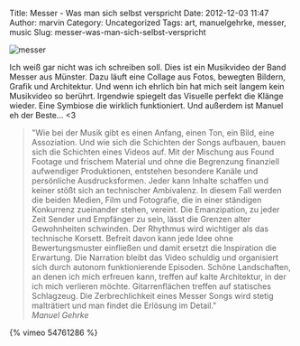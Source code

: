 Title: Messer - Was man sich selbst verspricht
Date: 2012-12-03 11:47
Author: marvin
Category: Uncategorized
Tags: art, manuelgehrke, messer, music
Slug: messer-was-man-sich-selbst-verspricht

![messer]({static}/images/messer.jpg)

Ich weiß gar nicht was ich schreiben soll. Dies ist ein Musikvideo der
Band Messer aus Münster. Dazu läuft eine Collage aus Fotos, bewegten
Bildern, Grafik und Architektur. Und wenn ich ehrlich bin hat mich seit
langem kein Musikvideo so berührt. Irgendwie spiegelt das Visuelle
perfekt die Klänge wieder. Eine Symbiose die wirklich funktioniert. Und
außerdem ist Manuel eh der Beste... \<3

> "Wie bei der Musik gibt es einen Anfang, einen Ton, ein Bild, eine
> Assoziation. Und wie sich die Schichten der Songs aufbauen, bauen sich
> die Schichten eines Videos auf. Mit der Mischung aus Found Footage und
> frischem Material und ohne die Begrenzung finanziell aufwendiger
> Produktionen, entstehen besondere Kanäle und persönliche
> Ausdrucksformen. Jeder kann Inhalte schaffen und keiner stößt sich an
> technischer Ambivalenz. In diesem Fall werden die beiden Medien, Film
> und Fotografie, die in einer ständigen Konkurrenz zueinander stehen,
> vereint. Die Emanzipation, zu jeder Zeit Sender und Empfänger zu sein,
> lässt die Grenzen alter Gewohnheiten schwinden. Der Rhythmus wird
> wichtiger als das technische Korsett. Befreit davon kann jede Idee
> ohne Bewertungsmuster einfließen und damit ersetzt die Inspiration die
> Erwartung. Die Narration bleibt das Video schuldig und organisiert
> sich durch autonom funktionierende Episoden. Schöne Landschaften, an
> denen ich mich erfreuen kann, treffen auf kalte Architektur, in der
> ich mich verlieren möchte. Gitarrenflächen treffen auf statisches
> Schlagzeug. Die Zerbrechlichkeit eines Messer Songs wird stetig
> malträtiert und man findet die Erlösung im Detail."  
>  <cite>Manuel Gehrke</cite>

{% vimeo 54761286 %}

